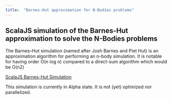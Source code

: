 ```yaml
---
title:  "Barnes-Hut approximation for N-Bodies problems"
---
```

## ScalaJS simulation of the Barnes-Hut approximation to solve the N-Bodies problems

The Barnes–Hut simulation (named after Josh Barnes and Piet Hut) is an approximation algorithm for performing an n-body simulation. It is notable for having order O(n log n) compared to a direct-sum algorithm which would be O(n2)

[ScalaJS Barnes-Hut Simulation](http://jnbigdatabarneshut.s3-website-us-east-1.amazonaws.com/index.html)

This simulation is currently in Alpha state. It is not (yet) optimized nor parallelized.